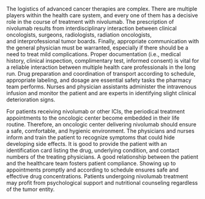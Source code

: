 The logistics of advanced cancer therapies are complex. There are multiple players within the health care system, and every one of them has a decisive role in the course of treatment with nivolumab. The prescription of nivolumab results from interdisciplinary interaction between clinical oncologists, surgeons, radiologists, radiation oncologists, and interprofessional tumor boards. Finally, appropriate communication with the general physician must be warranted, especially if there should be a need to treat mild complications. Proper documentation (i.e., medical history, clinical inspection, complimentary test, informed consent) is vital for a reliable interaction between multiple health care professionals in the long run. Drug preparation and coordination of transport according to schedule, appropriate labeling, and dosage are essential safety tasks the pharmacy team performs. Nurses and physician assistants administer the intravenous infusion and monitor the patient and are experts in identifying slight clinical deterioration signs.

For patients receiving nivolumab or other ICIs, the periodical treatment appointments to the oncologic center become embedded in their life routine. Therefore, an oncologic center delivering nivolumab should ensure a safe, comfortable, and hygienic environment. The physicians and nurses inform and train the patient to recognize symptoms that could hide developing side effects. It is good to provide the patient with an identification card listing the drug, underlying condition, and contact numbers of the treating physicians. A good relationship between the patient and the healthcare team fosters patient compliance. Showing up to appointments promptly and according to schedule ensures safe and effective drug concentrations. Patients undergoing nivolumab treatment may profit from psychological support and nutritional counseling regardless of the tumor entity.